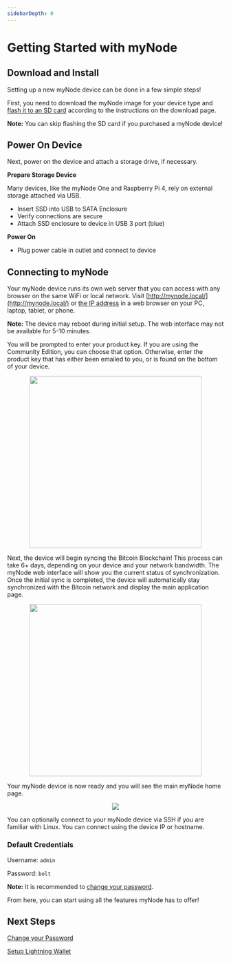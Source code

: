 ```yaml
---
sidebarDepth: 0
---
```


# Getting Started with myNode

## Download and Install

Setting up a new myNode device can be done in a few simple steps!

First, you need to download the myNode image for your device type and [flash it to an SD card](/advanced/flash-sd-card) according to the instructions on the download page.

**Note:** You can skip flashing the SD card if you purchased a myNode device!

## Power On Device

Next, power on the device and attach a storage drive, if necessary.

**Prepare Storage Device**

Many devices, like the myNode One and Raspberry Pi 4, rely on external storage attached via USB.
- Insert SSD into USB to SATA Enclosure
- Verify connections are secure
- Attach SSD enclosure to device in USB 3 port (blue)

**Power On**

- Plug power cable in outlet and connect to device

## Connecting to myNode

Your myNode device runs its own web server that you can access with any browser on the same WiFi or local network. Visit [http://mynode.local/](http://mynode.local/) or [the IP address](/advanced/find-device-ip) in a web browser on your PC, laptop, tablet, or phone.

**Note:** The device may reboot during initial setup. The web interface may not be available for 5-10 minutes.

You will be prompted to enter your product key. If you are using the Community Edition, you can choose that option. Otherwise, enter the product key that has either been emailed to you, or is found on the bottom of your device.

<center>
  <figure>
    <img src="/images/getting-started/gs1.png" width="400">
  </figure>
</center>

Next, the device will begin syncing the Bitcoin Blockchain! This process can take 6+ days, depending on your device and your network bandwidth. The myNode web interface will show you the current status of synchronization. Once the initial sync is completed, the device will automatically stay synchronized with the Bitcoin network and display the main application page.

<center>
  <figure>
    <img src="/images/getting-started/gs2.png" width="400">
  </figure>
</center>

Your myNode device is now ready and you will see the main myNode home page.

<center>
  <figure>
    <img src="/images/getting-started/gs3.png">
  </figure>
</center>

You can optionally connect to your myNode device via SSH if you are familiar with Linux. You can connect using the device IP or hostname.

### Default Credentials

Username: `admin`

Password: `bolt`

**Note:** It is recommended to [change your password](/device/changing-password).

From here, you can start using all the features myNode has to offer!


## Next Steps

[Change your Password](/device/changing-password)

[Setup Lightning Wallet](/lightning/create)